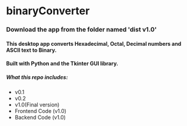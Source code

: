 # binaryConverter

### Download the app from the folder named 'dist v1.0'

#### This desktop app converts Hexadecimal, Octal, Decimal numbers and ASCII text to Binary.
#### Built with Python and the Tkinter GUI library.


##### What this repo includes:

- v0.1 
- v0.2
- v1.0(Final version)
- Frontend Code (v1.0)
- Backend Code (v1.0)
